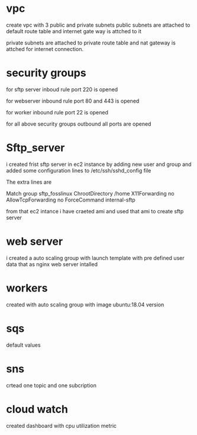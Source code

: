 # vpc 
create vpc with 3 public and private subnets
public subnets are attached to default route table and internet gate way is attched to it

private subnets are attached to private route table and nat gateway is attched for internet connection.

# security groups 
 for sftp server inboud rule port 220 is opened

 for webserver inbound rule port 80 and 443 is opened

 for worker inbound rule port 22 is opened

 for all above security groups outbound all ports are opened


# Sftp_server
i created frist sftp server in ec2 instance by adding new user and group and added some configuration lines to /etc/ssh/sshd_config file 

The extra lines are 

Match group sftp_fosslinux 
ChrootDirectory /home 
X11Forwarding no 
AllowTcpForwarding no 
ForceCommand internal-sftp

from that ec2 intance i have craeted ami and used that ami to create sftp server

# web server

i created a auto scaling group with launch template with pre defined user data that as nginx web server intalled


# workers 
created with auto scaling group with image ubuntu:18.04 version

# sqs
 default values 

# sns
crtead one topic and one subcription

# cloud watch 

created dashboard with cpu utilization metric

